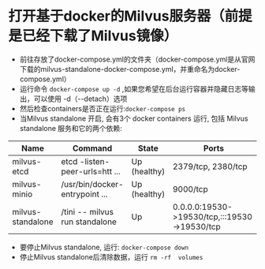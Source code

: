 # 打开基于docker的Milvus服务器（前提是已经下载了Milvus镜像）
- 前往存放了docker-compose.yml的文件夹（docker-compose.yml是从官网下载的milvus-standalone-docker-compose.yml，并重命名为docker-compose.yml）
- 运行命令 `docker-compose up -d` ,如果您希望在后台运行容器并隐藏日志等输出，可以使用 -d（--detach）选项
- 然后检查containers是否正在运行:`docker-compose ps`
- 当Milvus standalone 开启, 会有3个 docker containers 运行, 包括 Milvus standalone 服务和它的两个依赖:

|  Name   | Command  | State|Ports |
|  ----  | ----  | ---- | ---- |
| milvus-etcd  | etcd -listen-peer-urls=htt ... | Up (healthy) | 2379/tcp, 2380/tcp |
| milvus-minio | /usr/bin/docker-entrypoint ... | Up (healthy) | 9000/tcp |
| milvus-standalone | /tini -- milvus run standalone | Up | 0.0.0.0:19530->19530/tcp,:::19530->19530/tcp |
- 要停止Milvus standalone, 运行: `docker-compose down`
- 停止Milvus standalone后清除数据，运行 `rm -rf  volumes`